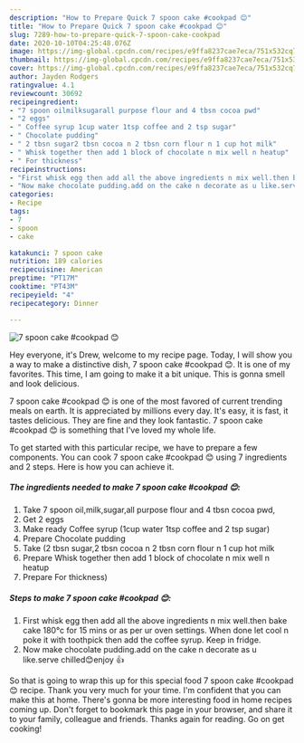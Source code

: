 ```yaml
---
description: "How to Prepare Quick 7 spoon cake #cookpad 😊"
title: "How to Prepare Quick 7 spoon cake #cookpad 😊"
slug: 7289-how-to-prepare-quick-7-spoon-cake-cookpad
date: 2020-10-10T04:25:48.076Z
image: https://img-global.cpcdn.com/recipes/e9ffa8237cae7eca/751x532cq70/7-spoon-cake-cookpad-😊-recipe-main-photo.jpg
thumbnail: https://img-global.cpcdn.com/recipes/e9ffa8237cae7eca/751x532cq70/7-spoon-cake-cookpad-😊-recipe-main-photo.jpg
cover: https://img-global.cpcdn.com/recipes/e9ffa8237cae7eca/751x532cq70/7-spoon-cake-cookpad-😊-recipe-main-photo.jpg
author: Jayden Rodgers
ratingvalue: 4.1
reviewcount: 30692
recipeingredient:
- "7 spoon oilmilksugarall purpose flour and 4 tbsn cocoa pwd"
- "2 eggs"
- " Coffee syrup 1cup water 1tsp coffee and 2 tsp sugar"
- " Chocolate pudding"
- " 2 tbsn sugar2 tbsn cocoa n 2 tbsn corn flour n 1 cup hot milk"
- " Whisk together then add 1 block of chocolate n mix well n heatup"
- " For thickness"
recipeinstructions:
- "First whisk egg then add all the above ingredients n mix well.then bake cake 180°c for 15 mins or as per ur oven settings. When done let cool n poke it with toothpick then add the coffee syrup. Keep in fridge."
- "Now make chocolate pudding.add on the cake n decorate as u like.serve chilled😊enjoy 👍"
categories:
- Recipe
tags:
- 7
- spoon
- cake

katakunci: 7 spoon cake 
nutrition: 189 calories
recipecuisine: American
preptime: "PT17M"
cooktime: "PT43M"
recipeyield: "4"
recipecategory: Dinner

---
```



![7 spoon cake #cookpad 😊](https://img-global.cpcdn.com/recipes/e9ffa8237cae7eca/751x532cq70/7-spoon-cake-cookpad-😊-recipe-main-photo.jpg)

Hey everyone, it's Drew, welcome to my recipe page. Today, I will show you a way to make a distinctive dish, 7 spoon cake #cookpad 😊. It is one of my favorites. This time, I am going to make it a bit unique. This is gonna smell and look delicious.



7 spoon cake #cookpad 😊 is one of the most favored of current trending meals on earth. It is appreciated by millions every day. It's easy, it is fast, it tastes delicious. They are fine and they look fantastic. 7 spoon cake #cookpad 😊 is something that I've loved my whole life.


To get started with this particular recipe, we have to prepare a few components. You can cook 7 spoon cake #cookpad 😊 using 7 ingredients and 2 steps. Here is how you can achieve it.

<!--inarticleads1-->

##### The ingredients needed to make 7 spoon cake #cookpad 😊:

1. Take 7 spoon oil,milk,sugar,all purpose flour and 4 tbsn cocoa pwd,
1. Get 2 eggs
1. Make ready  Coffee syrup (1cup water 1tsp coffee and 2 tsp sugar)
1. Prepare  Chocolate pudding
1. Take  (2 tbsn sugar,2 tbsn cocoa n 2 tbsn corn flour n 1 cup hot milk
1. Prepare  Whisk together then add 1 block of chocolate n mix well n heatup
1. Prepare  For thickness)




<!--inarticleads2-->

##### Steps to make 7 spoon cake #cookpad 😊:

1. First whisk egg then add all the above ingredients n mix well.then bake cake 180°c for 15 mins or as per ur oven settings. When done let cool n poke it with toothpick then add the coffee syrup. Keep in fridge.
1. Now make chocolate pudding.add on the cake n decorate as u like.serve chilled😊enjoy 👍




So that is going to wrap this up for this special food 7 spoon cake #cookpad 😊 recipe. Thank you very much for your time. I'm confident that you can make this at home. There's gonna be more interesting food in home recipes coming up. Don't forget to bookmark this page in your browser, and share it to your family, colleague and friends. Thanks again for reading. Go on get cooking!
